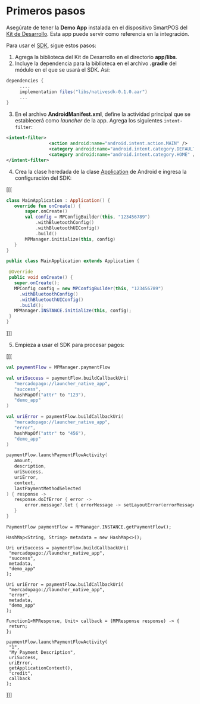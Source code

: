 # Primeros pasos

Asegúrate de tener la **Demo App** instalada en el dispositivo SmartPOS del [Kit de Desarrollo](https://drive.google.com/drive/folders/1Mglpa2c3FmYs4L9iskczagBMPGjHCMbY?usp=share_link). Esta app puede servir como referencia en la integración.

Para usar el [SDK](/developers/es/docs/sdks-library/landing), sigue estos pasos:

1. Agrega la biblioteca del Kit de Desarrollo en el directorio **app/libs**.
2. Incluye la dependencia para la biblioteca en el archivo **.gradle** del módulo en el que se usará el SDK. Así:

```gradle
dependencies {
     ....
     implementation files("libs/nativesdk-0.1.0.aar")
     ...
}
```

3. En el archivo **AndroidManifest.xml**, define la actividad principal que se establecerá como _launcher_ de la app. Agrega los siguientes `intent-filter`:

```xml
<intent-filter>                
                <action android:name="android.intent.action.MAIN" />               
                <category android:name="android.intent.category.DEFAULT" />               
                <category android:name="android.intent.category.HOME" />
</intent-filter>
```

4. Crea la clase heredada de la clase [Application](https://developer.android.com/reference/android/app/Application) de Android e ingresa la configuración del SDK:

[[[
```kotlin
class MainApplication : Application() {
   override fun onCreate() {
       super.onCreate()
       val config = MPConfigBuilder(this, "123456789")
           .withBluetoothConfig()
           .withBluetoothUIConfig()
           .build()
       MPManager.initialize(this, config)
   }
}
```
```java
public class MainApplication extends Application {

 @Override
 public void onCreate() {
   super.onCreate();
   MPConfig config = new MPConfigBuilder(this, "123456789")
     .withBluetoothConfig()
     .withBluetoothUIConfig()
     .build();
   MPManager.INSTANCE.initialize(this, config);
 }
}
```
]]]

5. Empieza a usar el SDK para procesar pagos:

[[[
```kotlin
val paymentFlow = MPManager.paymentFlow

val uriSuccess = paymentFlow.buildCallbackUri(
   "mercadopago://launcher_native_app",
   "success",
   hashMapOf("attr" to "123"),
   "demo_app"
)

val uriError = paymentFlow.buildCallbackUri(
   "mercadopago://launcher_native_app",
   "error",
   hashMapOf("attr" to "456"),
   "demo_app"
)

paymentFlow.launchPaymentFlowActivity(
   amount,
   description,
   uriSuccess,
   uriError,
   context,
   lastPaymentMethodSelected
) { response ->
   response.doIfError { error ->
       error.message?.let { errorMessage -> setLayoutError(errorMessage) }
   }
}
```
```javagit
PaymentFlow paymentFlow = MPManager.INSTANCE.getPaymentFlow();

HashMap<String, String> metadata = new HashMap<>();

Uri uriSuccess = paymentFlow.buildCallbackUri(
 "mercadopago://launcher_native_app",
 "success",
 metadata,
 "demo_app"
);

Uri uriError = paymentFlow.buildCallbackUri(
 "mercadopago://launcher_native_app",
 "error",
 metadata,
 "demo_app"
);

Function1<MPResponse, Unit> callback = (MPResponse response) -> {
 return;
};

paymentFlow.launchPaymentFlowActivity(
 "1",
 "My Payment Description",
 uriSuccess,
 uriError,
 getApplicationContext(),
 "credit",
 callback
);
```
]]]